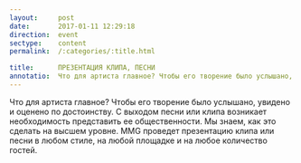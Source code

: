 ```yaml
---
layout:     post
date:       2017-01-11 12:29:18
direction:  event
sectype:    content
permalink:  /:categories/:title.html

title:      ПРЕЗЕНТАЦИЯ КЛИПА, ПЕСНИ 
annotatio:  Что для артиста главное? Чтобы его творение было услышано, увидено и оценено по достоинству. С выходом песни или клипа возникает необходимость представить ее общественности. Мы знаем, как это сделать на высшем уровне. MMG проведет презентацию клипа или песни в любом стиле, на любой площадке и на любое количество гостей. 
---
```


Что для артиста главное? Чтобы его творение было услышано, увидено и оценено по достоинству. С выходом песни или клипа возникает необходимость представить ее общественности. Мы знаем, как это сделать на высшем уровне. MMG проведет презентацию клипа или песни в любом стиле, на любой площадке и на любое количество гостей. 
